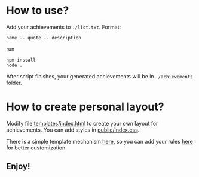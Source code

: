 # How to use?

Add your achievements to `./list.txt`. Format:
```
name -- quote -- description
```

run

```
npm install
node .
```

After script finishes, your generated achievements will be in `./achievements` folder.

# How to create personal layout?

Modify file [templates/index.html]((/templates/index.html)) to create your own layout for achievements. You can add styles in [public/index.css]((/public/index.css)).

There is a simple template mechanism [here](/lib/page-generator.js#L39), so you can add your rules [here](lib/page-generator.js#L12) for better customization.

## Enjoy!
